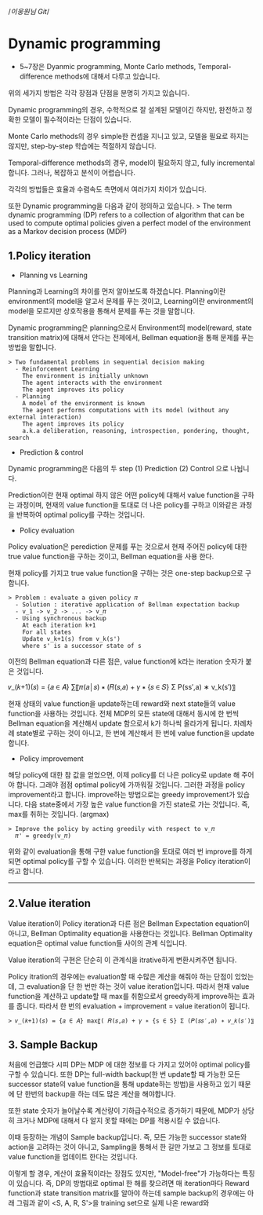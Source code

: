 /*이웅원님 Git*/

# Dynamic programming

  - 5~7장은 Dyanmic programming, Monte Carlo methods, Temporal-difference methods에 대해서 다루고 있습니다.

  위의 세가지 방법은 각각 장점과 단점을 분명히 가지고 있습니다.

  Dynamic programming의 경우, 수학적으로 잘 설계된 모델이긴 하지만, 완전하고 정확한 모델이 필수적이라는 단점이 있습니다.

  Monte Carlo methods의 경우 simple한 컨셉을 지니고 있고, 모델을 필요로 하지는 않지만, step-by-step 학습에는 적절하지 않습니다.

  Temporal-difference methods의 경우, model이 필요하지 않고, fully incremental합니다. 그러나, 복잡하고 분석이 어렵습니다.

  각각의 방법들은 효율과 수렴속도 측면에서 여러가지 차이가 있습니다.

  또한 Dynamic programming을 다음과 같이 정의하고 있습니다.
    > The term dynamic programming (DP) refers to a collection of algorithm that can be used to compute optimal policies given a perfect model of the environment as a Markov decision process (MDP)


## 1.Policy iteration

  - Planning vs Learning

  Planning과 Learning의 차이를 먼저 알아보도록 하겠습니다.
  Planning이란 environment의 model을 알고서 문제를 푸는 것이고, Learning이란 environment의 model을 모르지만 상호작용을 통해서 문제를 푸는 것을 말합니다.

  Dynamic programming은 planning으로서 Environment의 model(reward, state transition matrix)에 대해서 안다는 전제에서, Bellman equation을 통해 문제를 푸는 방법을 말합니다.


    > Two fundamental problems in sequential decision making
      - Reinforcement Learning
        The environment is initially unknown
        The agent interacts with the environment
        The agent improves its policy
      - Planning
        A model of the environment is known
        The agent performs computations with its model (without any external interaction)
        The agent improves its policy
        a.k.a deliberation, reasoning, introspection, pondering, thought, search

  - Prediction & control

  Dynamic programming은 다음의 두 step (1) Prediction (2) Control 으로 나뉩니다.

  Prediction이란 현재 optimal 하지 않은 어떤 policy에 대해서 value function을 구하는 과정이며, 현재의 value function을 토대로 더 나은 policy를 구하고 이와같은 과정을 반복하여 optimal policy를 구하는 것입니다.

  - Policy evaluation

  Policy evaluation은 perediction 문제를 푸는 것으로서 현재 주어진 policy에 대한 true value function을 구하는 것이고, Bellman equation을 사용 한다.

  현재 policy를 가지고 true value function을 구하는 것은 one-step backup으로 구합니다.

    > Problem : evaluate a given policy 𝜋
      - Solution : iterative application of Bellman expectation backup
      - v_1 -> v_2 -> ... -> v_𝜋
      - Using synchronous backup
        At each iteration k+1
        For all states
        Update v_k+1(s) from v_k(s')
        where s' is a successor state of s

  이전의 Bellman equation과 다른 점은, value function에 k라는 iteration 숫자가 붙은 것입니다.

  𝑣_(𝑘+1)(𝑠) = {𝑎 ∈ 𝐴} ∑〖𝜋(𝑎│𝑠) ∗ (𝑅(𝑠,𝑎) + 𝛾 ∗ {𝑠 ∈ 𝑆} Σ P(ss′,a) ∗ v_k(s′)〗

  현재 상태의 value function을 update하는데 reward와 next state들의 value function을 사용하는 것입니다. 전체 MDP의 모든 state에 대해서 동시에 한 번씩 Bellman equation을 계산해서 update 함으로서 k가 하나씩 올라가게 됩니다. 차례차례 state별로 구하는 것이 아니고, 한 번에 계산해서 한 번에 value function을 update합니다.

  - Policy improvement

  해당 policy에 대한 참 값을 얻었으면, 이제 policy를 더 나은 policy로 update 해 주어야 합니다. 그래야 점점 optimal policy에 가까워질 것입니다.
  그러한 과정을 policy improvement라고 합니다. improve하는 방법으로는 greedy improvement가 있습니다. 다음 state중에서 가장 높은 value function을 가진 state로 가는 것입니다. 즉, max를 취하는 것입니다. (argmax)

    > Improve the policy by acting greedily with respect to v_𝜋
      𝜋' = greedy(v_𝜋)

  위와 같이 evaluation을 통해 구한 value function을 토대로 여러 번 improve를 하게되면 optimal policy를 구할 수 있습니다. 이러한 반복되는 과정을 Policy iteration이라고 합니다.

***

## 2.Value iteration

  Value iteration이 Policy iteration과 다른 점은 Bellman Expectation equation이 아니고, Bellman Optimality equation을 사용한다는 것입니다. Bellman Optimality equation은 optimal value function들 사이의 관계 식입니다.

  Value iteration의 구현은 단순히 이 관계식을 itrative하게 변환시켜주면 됩니다.

  Policy itration의 경우에는 evaluation할 때 수많은 계산을 해줘야 하는 단점이 있었는데, 그 evaluation을 단 한 번만 하는 것이 value iteration입니다. 따라서 현재 value function을 계산하고 update할 때 max를 취함으로서 greedy하게 improve하는 효과를 줍니다. 따라서 한 번의 evaluation + improvement = value iteration이 됩니다.

    > 𝑣_(𝑘+1)(𝑠) = {𝑎 ∈ 𝐴} max⁡〖( 𝑅(𝑠,𝑎) + 𝛾 ∗ {s ∈ S} Σ (𝑃(𝑠𝑠′,𝑎) ∗ 𝑣_𝑘(𝑠′)〗

## 3. Sample Backup

  처음에 언급했다 시피 DP는 MDP 에 대한 정보를 다 가지고 있어야 optimal policy를 구할 수 있습니다. 또한 DP는 full-width backup(한 번 update할 때 가능한 모든 successor state의 value function을 통해 update하는 방법)을 사용하고 있기 때문에 단 한번의 backup을 하는 데도 많은 계산을 해야합니다.

  또한 state 숫자가 늘어날수록 계산량이 기하급수적으로 증가하기 때문에, MDP가 상당히 크거나 MDP에 대해서 다 알지 못할 때에는 DP를 적용시킬 수 없습니다.

  이때 등장하는 개념이 Sample backup입니다. 즉, 모든 가능한 successor state와 action을 고려하는 것이 아니고, Sampling을 통해서 한 길만 가보고 그 정보를 토대로 value function을 업데이트 한다는 것입니다.

  이렇게 할 경우, 계산이 효율적이라는 장점도 있지만, "Model-free"가 가능하다는 특징이 있습니다. 즉, DP의 방법대로 optimal 한 해를 찾으려면 매 iteration마다 Reward function과 state transition matrix를 알아야 하는데 sample backup의 경우에는 아래 그림과 같이 <S, A, R, S'>을 training set으로 실제 나온 reward와
